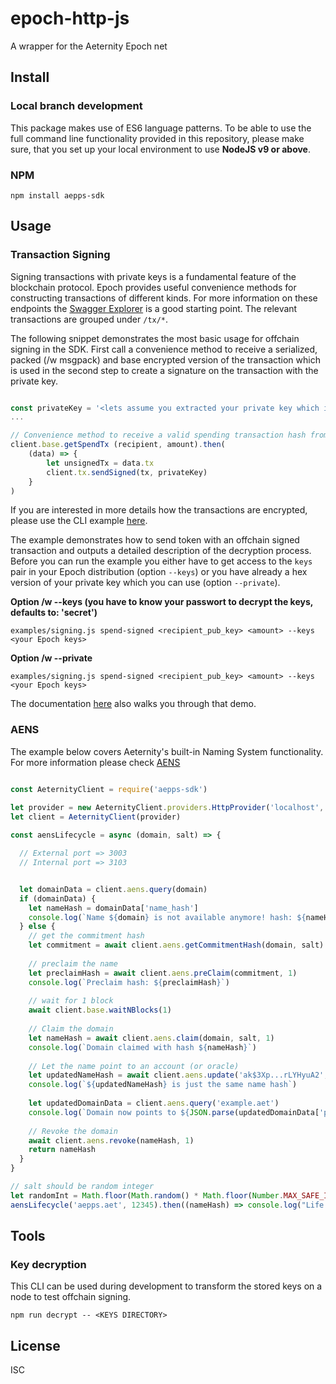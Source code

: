 # epoch-http-js

A wrapper for the Aeternity Epoch net

## Install

### Local branch development
This package makes use of ES6 language patterns. To be able to use the full command line functionality provided in this repository, please make sure, that you set up your local environment to use **NodeJS v9 or above**.

### NPM

```
npm install aepps-sdk
```

## Usage 

### Transaction Signing

Signing transactions with private keys is a fundamental feature of the blockchain protocol. Epoch provides useful convenience methods for constructing transactions of different kinds. For more information on these endpoints the [Swagger Explorer](https://aeternity.github.io/epoch-api-docs/?config=https://raw.githubusercontent.com/aeternity/epoch/master/apps/aehttp/priv/swagger.json) is a good starting point. The relevant transactions are grouped under `/tx/*`.

The following snippet demonstrates the most basic usage for offchain signing in the SDK. First call a convenience method to receive a serialized, packed (/w msgpack) and base encrypted version of the transaction which is used in the second step to create a signature on the transaction with the private key.

```javascript

const privateKey = '<lets assume you extracted your private key which is store here as a hex>'
...

// Convenience method to receive a valid spending transaction hash from the server
client.base.getSpendTx (recipient, amount).then(
    (data) => {
        let unsignedTx = data.tx
        client.tx.sendSigned(tx, privateKey)
    }
)

```

If you are interested in more details how the transactions are encrypted, please use the CLI example [here](https://github.com/aeternity/aepp-sdk-js/blob/develop/examples/signing.js). 

The example demonstrates how to send token with an offchain signed transaction and outputs a detailed description of the decryption process. Before you can run the example you either have to get access to the `keys` pair in your Epoch distribution (option `--keys`) or you have already a hex version of your private key which you can use (option `--private`).

**Option /w --keys (you have to know your passwort to decrypt the keys, defaults to: 'secret')**
```
examples/signing.js spend-signed <recipient_pub_key> <amount> --keys <your Epoch keys>
```

**Option /w --private**

```
examples/signing.js spend-signed <recipient_pub_key> <amount> --keys <your Epoch keys>
```
The documentation [here](https://github.com/aeternity/aepp-sdk-js/blob/develop/docs/Signing.md) also walks you through that demo. 

### AENS

The example below covers Aeternity's built-in Naming System functionality. For more information please check [AENS](https://github.com/aeternity/protocol/blob/master/AENS.md)

```javascript

const AeternityClient = require('aepps-sdk')

let provider = new AeternityClient.providers.HttpProvider('localhost', 3003, {internalPort: 3103, secured: false)
let client = AeternityClient(provider)
  
const aensLifecycle = async (domain, salt) => {

  // External port => 3003
  // Internal port => 3103


  let domainData = client.aens.query(domain)
  if (domainData) {
    let nameHash = domainData['name_hash']
    console.log(`Name ${domain} is not available anymore! hash: ${nameHash}`)
  } else {
    // get the commitment hash
    let commitment = await client.aens.getCommitmentHash(domain, salt)
    
    // preclaim the name
    let preclaimHash = await client.aens.preClaim(commitment, 1)
    console.log(`Preclaim hash: ${preclaimHash}`)
    
    // wait for 1 block
    await client.base.waitNBlocks(1)
    
    // Claim the domain
    let nameHash = await client.aens.claim(domain, salt, 1)
    console.log(`Domain claimed with hash ${nameHash}`)
    
    // Let the name point to an account (or oracle)
    let updatedNameHash = await client.aens.update('ak$3Xp...rLYHyuA2', nameHash)
    console.log(`${updatedNameHash} is just the same name hash`)
    
    let updatedDomainData = client.aens.query('example.aet')
    console.log(`Domain now points to ${JSON.parse(updatedDomainData['pointer'])['account_key']}`)
    
    // Revoke the domain
    await client.aens.revoke(nameHash, 1)
    return nameHash
  }
}

// salt should be random integer
let randomInt = Math.floor(Math.random() * Math.floor(Number.MAX_SAFE_INTEGER))
aensLifecycle('aepps.aet', 12345).then((nameHash) => console.log("Life and death of 'aepps.aet'"))

```

## Tools

### Key decryption

This CLI can be used during development to transform the stored keys on a node
to test offchain signing.

```
npm run decrypt -- <KEYS DIRECTORY>
```

## License

ISC
